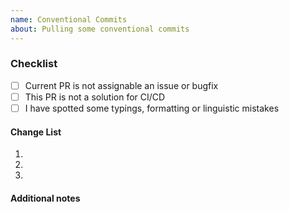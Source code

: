 ```yaml
---
name: Conventional Commits
about: Pulling some conventional commits
---
```


### Checklist
* [ ] Current PR is not assignable an issue or bugfix
* [ ] This PR is not a solution for CI/CD
* [ ] I have spotted some typings, formatting or linguistic mistakes 

#### Change List
<!-- list all conventional issues -->
1. 
2. 
3. 

#### Additional notes
<!-- 
  if you have some additional notes please describe it
  if this pr is reference of issue add 
  Closes #<issue_numer> or Reference #<issue_number>
  when `iussue_numer` is for issue / pull request
  multiple references are welcome.
-->
